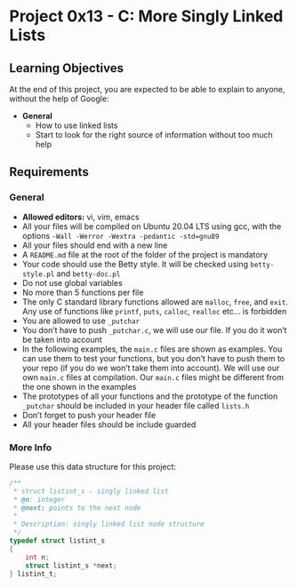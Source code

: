 # Project 0x13 - C: More Singly Linked Lists

## Learning Objectives
At the end of this project, you are expected to be able to explain to anyone, without the help of Google:
- **General**
  - How to use linked lists
  - Start to look for the right source of information without too much help

## Requirements
### General
- **Allowed editors:** vi, vim, emacs
- All your files will be compiled on Ubuntu 20.04 LTS using gcc, with the options `-Wall -Werror -Wextra -pedantic -std=gnu89`
- All your files should end with a new line
- A `README.md` file at the root of the folder of the project is mandatory
- Your code should use the Betty style. It will be checked using `betty-style.pl` and `betty-doc.pl`
- Do not use global variables
- No more than 5 functions per file
- The only C standard library functions allowed are `malloc`, `free`, and `exit`. Any use of functions like `printf`, `puts`, `calloc`, `realloc` etc… is forbidden
- You are allowed to use `_putchar`
- You don’t have to push `_putchar.c`, we will use our file. If you do it won’t be taken into account
- In the following examples, the `main.c` files are shown as examples. You can use them to test your functions, but you don’t have to push them to your repo (if you do we won’t take them into account). We will use our own `main.c` files at compilation. Our `main.c` files might be different from the one shown in the examples
- The prototypes of all your functions and the prototype of the function `_putchar` should be included in your header file called `lists.h`
- Don’t forget to push your header file
- All your header files should be include guarded

### More Info
Please use this data structure for this project:

```c
/**
 * struct listint_s - singly linked list
 * @n: integer
 * @next: points to the next node
 *
 * Description: singly linked list node structure
 */
typedef struct listint_s
{
    int n;
    struct listint_s *next;
} listint_t;
